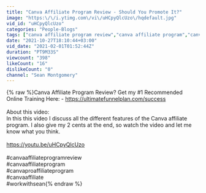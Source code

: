 ```yaml
---
title: "Canva Affiliate Program Review - Should You Promote It?"
image: "https:\/\/i.ytimg.com\/vi\/uHCpyQlcUzo\/hqdefault.jpg"
vid_id: "uHCpyQlcUzo"
categories: "People-Blogs"
tags: ["canva affiliate program review","canva affiliate program","canva pro affiliate program"]
date: "2021-10-27T18:10:44+03:00"
vid_date: "2021-02-01T01:52:44Z"
duration: "PT9M33S"
viewcount: "398"
likeCount: "16"
dislikeCount: "0"
channel: "Sean Montgomery"
---
```

{% raw %}Canva Affiliate Program Review? Get my #1 Recommended Online Training Here: - <a rel="nofollow" target="blank" href="https://ultimatefunnelplan.com/success">https://ultimatefunnelplan.com/success</a><br /><br />About this video:<br />In this this video I discuss all the different features of the Canva affiliate program. I also give my 2 cents at the end, so watch the video and let me know what you think.<br /><br /><a rel="nofollow" target="blank" href="https://youtu.be/uHCpyQlcUzo">https://youtu.be/uHCpyQlcUzo</a><br /><br />#canvaaffiliateprogramreview<br />#canvaaffiliateprogram<br />#canvaproaffiliateprogram<br />#canvaaffiliate<br />#workwithsean{% endraw %}
